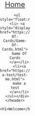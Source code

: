 <html>
  <body>
    <header style="width:100;position:absolute;top:0px;float:left;left:0px;right:0px;height:5vh;">
    <div> <a href="shehabmuhammad.github.io" style="font-size:24px;color:#333;">
      Home
      </a> 
      
      <ul style="float:right;display:inline;height:5vh;padding:5px;">
      <li> <a style="display:inline;" href="https://shehabmuhammad.github.io/Game-Of-Cards/Game-Of-Cards.html">
        Game Of Cards
        </a></li>
        <li><a href="https://shehabmuhammad.github.io/make-a-test/test-me.html">
        make a test
        </a></li>
      </ul></div>
    </header>
      
    <h1>Welcome</h1>
    
  </body>
  </html>
